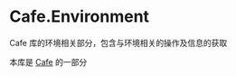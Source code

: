 Cafe.Environment
====

Cafe 库的环境相关部分，包含与环境相关的操作及信息的获取

本库是 [Cafe](https://github.com/akemimadoka/Cafe) 的一部分
